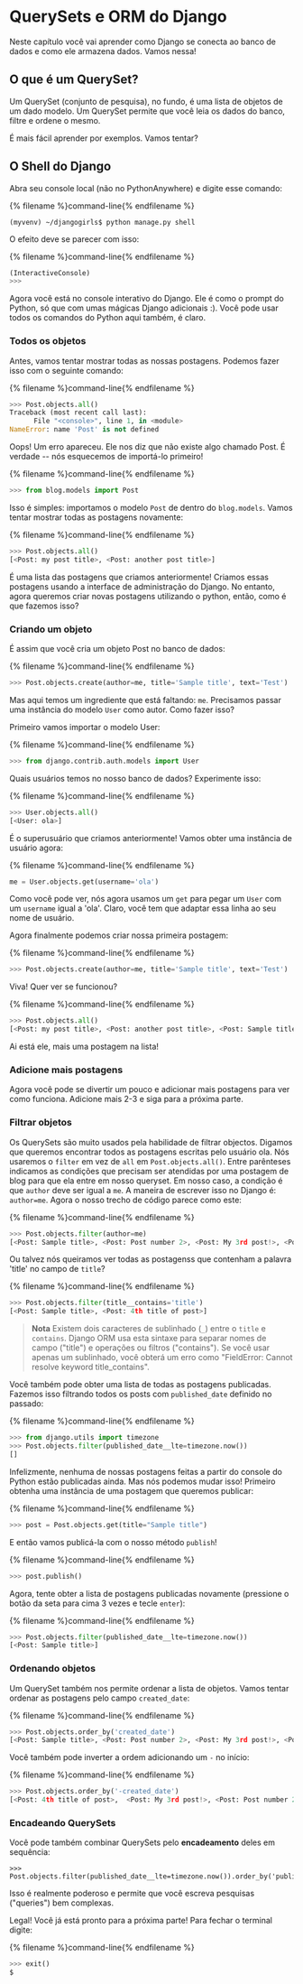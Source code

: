 # QuerySets e ORM do Django

Neste capítulo você vai aprender como Django se conecta ao banco de dados e como ele armazena dados. Vamos nessa!

## O que é um QuerySet?

Um QuerySet (conjunto de pesquisa), no fundo, é uma lista de objetos de um dado modelo. Um QuerySet permite que você leia os dados do banco, filtre e ordene o mesmo.

É mais fácil aprender por exemplos. Vamos tentar?

## O Shell do Django

Abra seu console local (não no PythonAnywhere) e digite esse comando:

{% filename %}command-line{% endfilename %}
```
(myvenv) ~/djangogirls$ python manage.py shell
```

O efeito deve se parecer com isso:

{% filename %}command-line{% endfilename %}
```python
(InteractiveConsole)
>>>
```

Agora você está no console interativo do Django. Ele é como o prompt do Python, só que com umas mágicas Django adicionais :). Você pode usar todos os comandos do Python aqui também, é claro.

### Todos os objetos

Antes, vamos tentar mostrar todas as nossas postagens. Podemos fazer isso com o seguinte comando:

{% filename %}command-line{% endfilename %}
```python
>>> Post.objects.all()
Traceback (most recent call last):
      File "<console>", line 1, in <module>
NameError: name 'Post' is not defined
```

Oops! Um erro apareceu. Ele nos diz que não existe algo chamado Post. É verdade -- nós esquecemos de importá-lo primeiro!

{% filename %}command-line{% endfilename %}
```python
>>> from blog.models import Post
```

Isso é simples: importamos o modelo `Post` de dentro do `blog.models`. Vamos tentar mostrar todas as postagens novamente:


{% filename %}command-line{% endfilename %}
```python
>>> Post.objects.all()
[<Post: my post title>, <Post: another post title>]
```

É uma lista das postagens que criamos anteriormente! Criamos essas postagens usando a interface de administração do Django. No entanto, agora queremos criar novas postagens utilizando o python, então, como é que fazemos isso?

### Criando um objeto

É assim que você cria um objeto Post no banco de dados:

{% filename %}command-line{% endfilename %}
```python
>>> Post.objects.create(author=me, title='Sample title', text='Test')
```

Mas aqui temos um ingrediente que está faltando: `me`. Precisamos passar uma instância do modelo `User` como autor. Como fazer isso?

Primeiro vamos importar o modelo User:

{% filename %}command-line{% endfilename %}
```python
>>> from django.contrib.auth.models import User
```

Quais usuários temos no nosso banco de dados? Experimente isso:

{% filename %}command-line{% endfilename %}
```python
>>> User.objects.all()
[<User: ola>]
```

É o superusuário que criamos anteriormente! Vamos obter uma instância de usuário agora:

{% filename %}command-line{% endfilename %}
```python
me = User.objects.get(username='ola')
```

Como você pode ver, nós agora usamos um `get` para pegar um `User` com um `username` igual a 'ola'. Claro, você tem que adaptar essa linha ao seu nome de usuário.

Agora finalmente podemos criar nossa primeira postagem:

{% filename %}command-line{% endfilename %}
```python
>>> Post.objects.create(author=me, title='Sample title', text='Test')
```

Viva! Quer ver se funcionou?

{% filename %}command-line{% endfilename %}
```python
>>> Post.objects.all()
[<Post: my post title>, <Post: another post title>, <Post: Sample title>]
```

Ai está ele, mais uma postagem na lista!

### Adicione mais postagens

Agora você pode se divertir um pouco e adicionar mais postagens para ver como funciona. Adicione mais 2-3 e siga para a próxima parte.

### Filtrar objetos

Os QuerySets são muito usados pela habilidade de filtrar objectos. Digamos que queremos encontrar todos as postagens escritas pelo usuário ola. Nós usaremos o `filter` em vez de `all` em `Post.objects.all()`. Entre parênteses indicamos as condições que precisam ser atendidas por uma postagem de blog para que ela entre em nosso queryset. Em nosso caso, a condição é que  `author` deve ser igual a `me`. A maneira de escrever isso no Django é: `author=me`. Agora o nosso trecho de código parece como este:

{% filename %}command-line{% endfilename %}
```python
>>> Post.objects.filter(author=me)
[<Post: Sample title>, <Post: Post number 2>, <Post: My 3rd post!>, <Post: 4th title of post>]
```

Ou talvez nós queiramos ver todas as postagenss que contenham a palavra 'title' no campo de `title`?

{% filename %}command-line{% endfilename %}
```python
>>> Post.objects.filter(title__contains='title')
[<Post: Sample title>, <Post: 4th title of post>]
```

> **Nota** Existem dois caracteres de sublinhado (`_`) entre o `title` e `contains`. Django ORM usa esta sintaxe para separar nomes de campo ("title") e operações ou filtros ("contains"). Se você usar apenas um sublinhado, você obterá um erro como "FieldError: Cannot resolve keyword title_contains".

Você também pode obter uma lista de todas as postagens publicadas. Fazemos isso filtrando todos os posts com `published_date` definido no passado:

{% filename %}command-line{% endfilename %}
```python
>>> from django.utils import timezone
>>> Post.objects.filter(published_date__lte=timezone.now())
[]
```

Infelizmente, nenhuma de nossas postagens feitas a partir do console do Python estão publicadas ainda. Mas nós podemos mudar isso! Primeiro obtenha uma instância de uma postagem que queremos publicar:

{% filename %}command-line{% endfilename %}
```python
>>> post = Post.objects.get(title="Sample title")
```

E então vamos publicá-la com o nosso método `publish`!

{% filename %}command-line{% endfilename %}
```python
>>> post.publish()
```

Agora, tente obter a lista de postagens publicadas novamente (pressione o botão da seta para cima 3 vezes e tecle `enter`):

 {% filename %}command-line{% endfilename %}
```python
>>> Post.objects.filter(published_date__lte=timezone.now())
[<Post: Sample title>]
```

### Ordenando objetos

Um QuerySet também nos permite ordenar a lista de objetos. Vamos tentar ordenar as postagens pelo campo `created_date`:

{% filename %}command-line{% endfilename %}
```python
>>> Post.objects.order_by('created_date')
[<Post: Sample title>, <Post: Post number 2>, <Post: My 3rd post!>, <Post: 4th title of post>]
```

Você também pode inverter a ordem adicionando um `-` no início:

{% filename %}command-line{% endfilename %}
```python
>>> Post.objects.order_by('-created_date')
[<Post: 4th title of post>,  <Post: My 3rd post!>, <Post: Post number 2>, <Post: Sample title>]
```

### Encadeando QuerySets 

Você pode também combinar QuerySets pelo **encadeamento** deles em sequência:

```
>>> Post.objects.filter(published_date__lte=timezone.now()).order_by('published_date')
```

Isso é realmente poderoso e permite que você escreva pesquisas ("queries") bem complexas.

Legal! Você já está pronto para a próxima parte! Para fechar o terminal digite:

{% filename %}command-line{% endfilename %}
```python
>>> exit()
$
```
